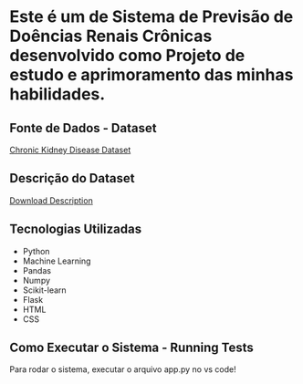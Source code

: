 
# Este é um de Sistema de Previsão de Doências Renais Crônicas desenvolvido como Projeto de estudo e aprimoramento das minhas habilidades.


## Fonte de Dados - Dataset

[Chronic Kidney Disease Dataset](https://archive.ics.uci.edu/ml/datasets/Chronic_Kidney_Disease)

## Descrição do Dataset 

[Download Description](https://archive.ics.uci.edu/ml/datasets/Chronic_Kidney_Disease#)


## Tecnologias Utilizadas

- Python
- Machine Learning
- Pandas
- Numpy
- Scikit-learn
- Flask
- HTML
- CSS

  
## Como Executar o Sistema - Running Tests

Para rodar o sistema, executar o arquivo app.py no vs code!

